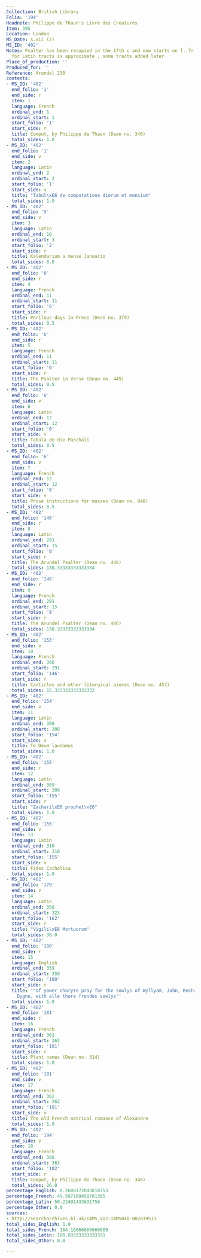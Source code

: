 ```yaml
---
Collection: British Library
Folia: '194'
Headnote: Philippe de Thaun's Livre des Creatures
Item: 395
Location: London
MS_Date: s.xii (2)
MS_ID: '402'
Notes: Psalter has been recopied in the 17th c and now starts on f. 7r ; foliation
  for Latin tracts is approximate ; some tracts added later
Place_of_production: ''
Produced_for: ''
Reference: Arundel 230
contents:
- MS_ID: '402'
  end_folio: '1'
  end_side: r
  item: 1
  language: French
  ordinal_end: 1
  ordinal_start: 1
  start_folio: '1'
  start_side: r
  title: Comput, by Philippe de Thaon (Dean no. 346)
  total_sides: 1.0
- MS_ID: '402'
  end_folio: '1'
  end_side: v
  item: 2
  language: Latin
  ordinal_end: 2
  ordinal_start: 2
  start_folio: '1'
  start_side: v
  title: "Tabul\xE6 de computatione dierum et mensium"
  total_sides: 1.0
- MS_ID: '402'
  end_folio: '5'
  end_side: v
  item: 3
  language: Latin
  ordinal_end: 10
  ordinal_start: 3
  start_folio: '2'
  start_side: r
  title: Kalendarium a mense Januario
  total_sides: 8.0
- MS_ID: '402'
  end_folio: '6'
  end_side: r
  item: 4
  language: French
  ordinal_end: 11
  ordinal_start: 11
  start_folio: '6'
  start_side: r
  title: Perilous days in Prose (Dean no. 379)
  total_sides: 0.5
- MS_ID: '402'
  end_folio: '6'
  end_side: r
  item: 5
  language: French
  ordinal_end: 11
  ordinal_start: 11
  start_folio: '6'
  start_side: r
  title: The Psalter in Verse (Dean no. 449)
  total_sides: 0.5
- MS_ID: '402'
  end_folio: '6'
  end_side: v
  item: 6
  language: Latin
  ordinal_end: 12
  ordinal_start: 12
  start_folio: '6'
  start_side: v
  title: Tabula de die Paschali
  total_sides: 0.5
- MS_ID: '402'
  end_folio: '6'
  end_side: v
  item: 7
  language: French
  ordinal_end: 12
  ordinal_start: 12
  start_folio: '6'
  start_side: v
  title: Prose instructions for masses (Dean no. 948)
  total_sides: 0.5
- MS_ID: '402'
  end_folio: '146'
  end_side: r
  item: 8
  language: Latin
  ordinal_end: 291
  ordinal_start: 15
  start_folio: '8'
  start_side: r
  title: The Arundel Psalter (Dean no. 446)
  total_sides: 138.33333333333334
- MS_ID: '402'
  end_folio: '146'
  end_side: r
  item: 9
  language: French
  ordinal_end: 291
  ordinal_start: 15
  start_folio: '8'
  start_side: r
  title: The Arundel Psalter (Dean no. 446)
  total_sides: 138.33333333333334
- MS_ID: '402'
  end_folio: '153'
  end_side: v
  item: 10
  language: French
  ordinal_end: 306
  ordinal_start: 291
  start_folio: '146'
  start_side: r
  title: Canticles and other liturgical pieces (Dean no. 457)
  total_sides: 15.333333333333332
- MS_ID: '402'
  end_folio: '154'
  end_side: v
  item: 11
  language: Latin
  ordinal_end: 308
  ordinal_start: 308
  start_folio: '154'
  start_side: v
  title: Te Deum laudamus
  total_sides: 1.0
- MS_ID: '402'
  end_folio: '155'
  end_side: r
  item: 12
  language: Latin
  ordinal_end: 309
  ordinal_start: 309
  start_folio: '155'
  start_side: r
  title: "Zachari\xE6 prophet\xE6"
  total_sides: 1.0
- MS_ID: '402'
  end_folio: '155'
  end_side: v
  item: 13
  language: Latin
  ordinal_end: 310
  ordinal_start: 310
  start_folio: '155'
  start_side: v
  title: Fides Catholica
  total_sides: 1.0
- MS_ID: '402'
  end_folio: '179'
  end_side: v
  item: 14
  language: Latin
  ordinal_end: 358
  ordinal_start: 323
  start_folio: '162'
  start_side: r
  title: "Vigili\xE6 Mortuorum"
  total_sides: 36.0
- MS_ID: '402'
  end_folio: '180'
  end_side: r
  item: 15
  language: English
  ordinal_end: 359
  ordinal_start: 359
  start_folio: '180'
  start_side: r
  title: '"Of yower charyte pray for the sowlys of Wyllyam, John, Recharde, and Elyzabeth
    Dygne, with alle there frendes sowlys"'
  total_sides: 1.0
- MS_ID: '402'
  end_folio: '181'
  end_side: r
  item: 16
  language: French
  ordinal_end: 361
  ordinal_start: 361
  start_folio: '181'
  start_side: r
  title: Plant names (Dean no. 314)
  total_sides: 1.0
- MS_ID: '402'
  end_folio: '181'
  end_side: v
  item: 17
  language: French
  ordinal_end: 362
  ordinal_start: 362
  start_folio: '181'
  start_side: v
  title: The old French metrical romance of Alexandre
  total_sides: 1.0
- MS_ID: '402'
  end_folio: '194'
  end_side: v
  item: 18
  language: French
  ordinal_end: 388
  ordinal_start: 363
  start_folio: '182'
  start_side: r
  title: Comput, by Philippe de Thaon (Dean no. 346)
  total_sides: 26.0
percentage_English: 0.2688172043010753
percentage_French: 49.507168458781365
percentage_Latin: 50.22401433691756
percentage_Other: 0.0
sources:
- http://searcharchives.bl.uk/IAMS_VU2:IAMS040-002039513
total_sides_English: 1.0
total_sides_French: 184.16666666666669
total_sides_Latin: 186.83333333333331
total_sides_Other: 0.0

---
```

